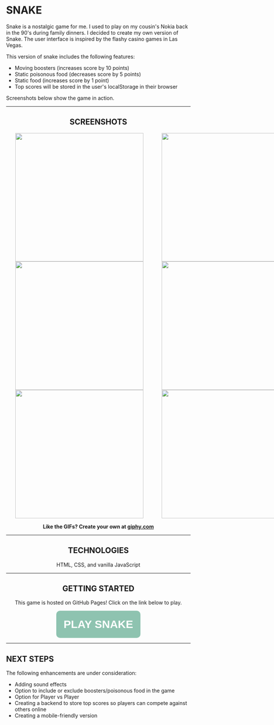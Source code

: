 # **SNAKE**

Snake is a nostalgic game for me. I used to play on my cousin's Nokia back in the 90's during family dinners. I decided to create my own version of Snake. The user interface is inspired by the flashy casino games in Las Vegas.

This version of snake includes the following features:
* Moving boosters (increases score by 10 points)
* Static poisonous food (decreases score by 5 points)
* Static food (increases score by 1 point)
* Top scores will be stored in the user's localStorage in their browser

Screenshots below show the game in action.
<hr>

<div style = "text-align: center">

## **SCREENSHOTS**

<div style="display:flex; flex-wrap: wrap; width: 800px; justify-content: space-around;">
<img style="flex: 0 0 50%; width: 350px;" src="https://media.giphy.com/media/G3c6y4tW25uSKKae9C/giphy.gif">
<img style="flex: 0 0 50%; width: 350px;" src="https://media.giphy.com/media/ZyzunZN5Xt8h1glO7V/giphy.gif">
<img style="flex: 0 0 50%; width: 350px;" src="https://media.giphy.com/media/D3NrE5G94LZzDL3wLK/giphy.gif">
<img style="flex: 0 0 50%; width: 350px;" src="https://media.giphy.com/media/bEwRHZcHvzB6Nj3t2D/giphy.gif">
<img style="flex: 0 0 50%; width: 350px;" src="https://media.giphy.com/media/yLq8eZAy82QzYI9HCV/giphy.gif">
<img style="flex: 0 0 50%; width: 350px;" src="https://media.giphy.com/media/tqRQ2tQqkoTtc7CebU/giphy.gif">
</div>

<strong>Like the GIFs? Create your own at <a href="https://giphy.com/">giphy.com</a></strong>

<hr>

## **TECHNOLOGIES**

HTML, CSS, and vanilla JavaScript

<hr>
<h2><strong>GETTING STARTED</strong></h2>

This game is hosted on GitHub Pages! 
Click on the link below to play.

<button style="padding: 20px; font-size: 30px; border-radius: 10px; background-color: #8EC3B0; border: none;" ><strong><a style="color: white; text-decoration: none;" href="https://vanessaycui.github.io/snake-game/">PLAY SNAKE</a></strong></button>
</div>

<hr>

## **NEXT STEPS**

The following enhancements are under consideration:
* Adding sound effects
* Option to include or exclude boosters/poisonous food in the game
* Option for Player vs Player
* Creating a backend to store top scores so players can compete against others online
* Creating a mobile-friendly version 



